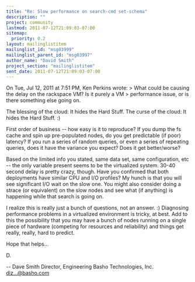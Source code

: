 ```yaml
---
title: "Re: Slow performance on search-cmd set-schema"
description: ""
project: community
lastmod: 2011-07-12T21:09:03-07:00
sitemap:
  priority: 0.2
layout: mailinglistitem
mailinglist_id: "msg03999"
mailinglist_parent_id: "msg03997"
author_name: "David Smith"
project_section: "mailinglistitem"
sent_date: 2011-07-12T21:09:03-07:00
---
```



On Tue, Jul 12, 2011 at 7:51 PM, Ken Perkins  wrote:
&gt; What could be causing the delay on the rackspace VM? Is it purely a VM
&gt; performance issue, or is there something else going on.

The blessing of the cloud: It hides the Hard Stuff.
The curse of the cloud: It hides the Hard Stuff. :)

First order of business -- how easy is it to reproduce? If you dump
the fs cache and spin up pre-populated nodes, do you get predictable
(if poor) latency? If you run a series of random queries, or even a
series of repeating queries, does it have the variance you expect?
Does it get better/worse?

Based on the limited info you stated, same data set, same
configuration, etc -- the only variable present seems to be the
virtualized system. 30-40 second delay is pretty crazy, though. Have
you confirmed that both deployments have similar CPU and I/O profiles?
My hunch is that you will see significant I/O wait on the slow one.
You might also consider doing a strace (or equivalent) on the slow
nodes and see what (if anything) is happening while that search is
going on.

I realize this is really just a bunch of questions, not an answer. :)
Diagnosing performance problems in a virtualized environment is
tricky, at best. Add to this the possibility that you may have a bunch
of nodes running on a single piece of hardware (competing for
resources and reliability) and things get really, really, hard to
predict.

Hope that helps...

D.

-- 
Dave Smith
Director, Engineering
Basho Technologies, Inc.
diz...@basho.com


